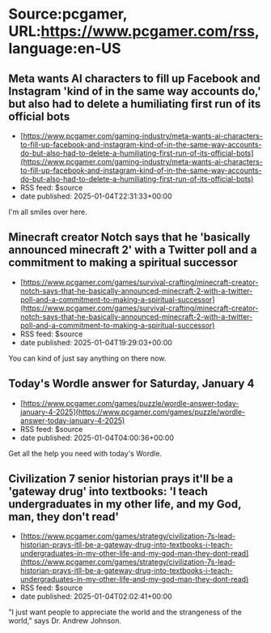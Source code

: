 # Source:pcgamer, URL:https://www.pcgamer.com/rss, language:en-US

## Meta wants AI characters to fill up Facebook and Instagram 'kind of in the same way accounts do,' but also had to delete a humiliating first run of its official bots
 - [https://www.pcgamer.com/gaming-industry/meta-wants-ai-characters-to-fill-up-facebook-and-instagram-kind-of-in-the-same-way-accounts-do-but-also-had-to-delete-a-humiliating-first-run-of-its-official-bots](https://www.pcgamer.com/gaming-industry/meta-wants-ai-characters-to-fill-up-facebook-and-instagram-kind-of-in-the-same-way-accounts-do-but-also-had-to-delete-a-humiliating-first-run-of-its-official-bots)
 - RSS feed: $source
 - date published: 2025-01-04T22:31:33+00:00

I'm all smiles over here.

## Minecraft creator Notch says that he 'basically announced minecraft 2' with a Twitter poll and a commitment to making a spiritual successor
 - [https://www.pcgamer.com/games/survival-crafting/minecraft-creator-notch-says-that-he-basically-announced-minecraft-2-with-a-twitter-poll-and-a-commitment-to-making-a-spiritual-successor](https://www.pcgamer.com/games/survival-crafting/minecraft-creator-notch-says-that-he-basically-announced-minecraft-2-with-a-twitter-poll-and-a-commitment-to-making-a-spiritual-successor)
 - RSS feed: $source
 - date published: 2025-01-04T19:29:03+00:00

You can kind of just say anything on there now.

## Today's Wordle answer for Saturday, January 4
 - [https://www.pcgamer.com/games/puzzle/wordle-answer-today-january-4-2025](https://www.pcgamer.com/games/puzzle/wordle-answer-today-january-4-2025)
 - RSS feed: $source
 - date published: 2025-01-04T04:00:36+00:00

Get all the help you need with today's Wordle.

## Civilization 7 senior historian prays it'll be a 'gateway drug' into textbooks: 'I teach undergraduates in my other life, and my God, man, they don't read'
 - [https://www.pcgamer.com/games/strategy/civilization-7s-lead-historian-prays-itll-be-a-gateway-drug-into-textbooks-i-teach-undergraduates-in-my-other-life-and-my-god-man-they-dont-read](https://www.pcgamer.com/games/strategy/civilization-7s-lead-historian-prays-itll-be-a-gateway-drug-into-textbooks-i-teach-undergraduates-in-my-other-life-and-my-god-man-they-dont-read)
 - RSS feed: $source
 - date published: 2025-01-04T02:02:41+00:00

"I just want people to appreciate the world and the strangeness of the world," says Dr. Andrew Johnson.

